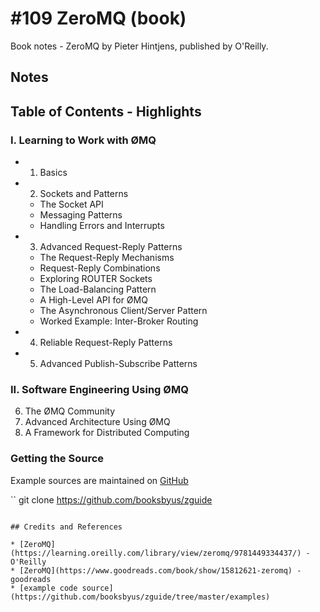 # #109 ZeroMQ (book)

Book notes - ZeroMQ by Pieter Hintjens, published by O'Reilly.

## Notes

## Table of Contents - Highlights

### I. Learning to Work with ØMQ

* 1. Basics
* 2. Sockets and Patterns
  * The Socket API
  * Messaging Patterns
  * Handling Errors and Interrupts
* 3. Advanced Request-Reply Patterns
  * The Request-Reply Mechanisms
  * Request-Reply Combinations
  * Exploring ROUTER Sockets
  * The Load-Balancing Pattern
  * A High-Level API for ØMQ
  * The Asynchronous Client/Server Pattern
  * Worked Example: Inter-Broker Routing
* 4. Reliable Request-Reply Patterns
* 5. Advanced Publish-Subscribe Patterns

### II. Software Engineering Using ØMQ

6. The ØMQ Community
7. Advanced Architecture Using ØMQ
8. A Framework for Distributed Computing

### Getting the Source

Example sources are maintained on [GitHub](https://github.com/booksbyus/zguide/tree/master/examples)

``
git clone https://github.com/booksbyus/zguide
```

## Credits and References

* [ZeroMQ](https://learning.oreilly.com/library/view/zeromq/9781449334437/) - O'Reilly
* [ZeroMQ](https://www.goodreads.com/book/show/15812621-zeromq) - goodreads
* [example code source](https://github.com/booksbyus/zguide/tree/master/examples)
